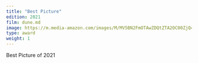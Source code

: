 ```yaml
---
title: "Best Picture"
edition: 2021
film: dune.md
image: https://m.media-amazon.com/images/M/MV5BN2FmOTAwZDQtZTA2OC00ZjQ4LWI0YWQtM2ExODk4NTA0OTExXkEyXkFqcGdeQXVyNzI1NzMxNzM@._V1_.jpg
type: award
weight: 1
---
```


Best Picture of 2021
